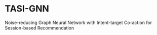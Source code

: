 # TASI-GNN
Noise-reducing Graph Neural Network with Intent-target Co-action for Session-based Recommendation 
